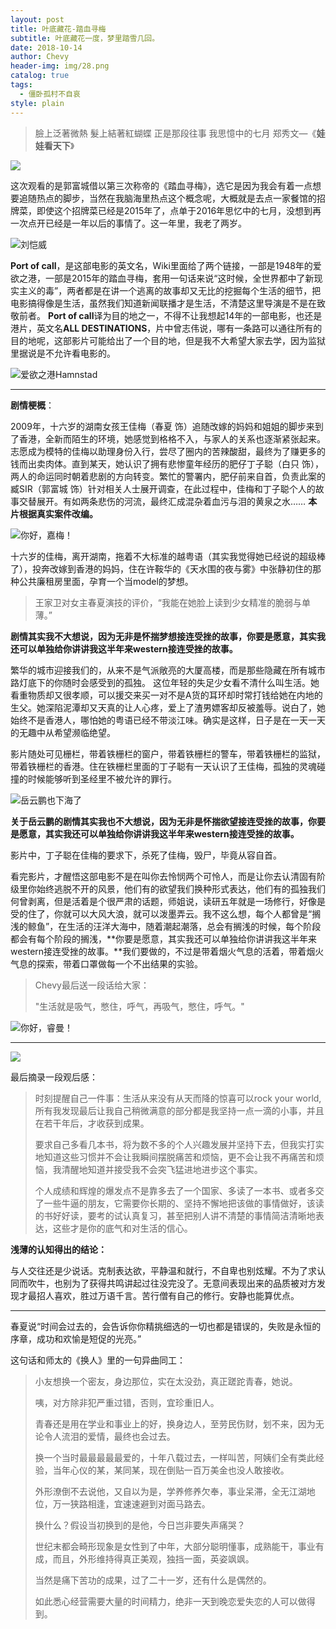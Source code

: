```yaml
---
layout: post
title: 叶底藏花-踏血寻梅
subtitle: 叶底藏花一度，梦里踏雪几回。
date: 2018-10-14
author: Chevy
header-img: img/28.png
catalog: true
tags:
  - 僵卧孤村不自哀
style: plain
---
```


>臉上泛著微熱 髮上結著紅蝴蝶
>正是那段往事 我思憶中的七月
>郑秀文—《**娃娃看天下**》

![](http://upload-images.jianshu.io/upload_images/6049898-010032ba17dc24e1.gif?imageMogr2/auto-orient/strip)

这次观看的是郭富城借以第三次称帝的《踏血寻梅》，选它是因为我会有着一点想要追随热点的脚步，当然在我脑海里热点这个概念呢，大概就是去点一家餐馆的招牌菜，即使这个招牌菜已经是2015年了，点单于2016年思忆中的七月，没想到再一次点开已经是一年以后的事情了。这一年里，我老了两岁。

![刘恺威](http://upload-images.jianshu.io/upload_images/6049898-43901545b2803383.png?imageMogr2/auto-orient/strip%7CimageView2/2/w/300)

**Port of call**，是这部电影的英文名，Wiki里面给了两个链接，一部是1948年的爱欲之港，一部是2015年的踏血寻梅，套用一句话来说“这时候，全世界都中了新现实主义的毒”，两者都是在讲一个逃离的故事却又无比的挖掘每个生活的细节，把电影搞得像是生活，虽然我们知道新闻联播才是生活，不清楚这里导演是不是在致敬前者。
**Port of call**译为目的地之一，不得不让我想起14年的一部电影，也还是港片，英文名**ALL DESTINATIONS**，片中曾志伟说，哪有一条路可以通往所有的目的地呢，这部影片可能给出了一个目的地，但是我不大希望大家去学，因为监狱里据说是不允许看电影的。

![爱欲之港Hamnstad ](http://upload-images.jianshu.io/upload_images/6049898-39947d16db401616.png?imageMogr2/auto-orient/strip%7CimageView2/2/w/1240)


---
**剧情梗概**：

2009年，十六岁的湖南女孩王佳梅（春夏 饰）追随改嫁的妈妈和姐姐的脚步来到了香港，全新而陌生的环境，她感觉到格格不入，与家人的关系也逐渐紧张起来。志愿成为模特的佳梅以助理身份入行，尝尽了圈内的苦辣酸甜，最终为了赚更多的钱而出卖肉体。直到某天，她认识了拥有悲惨童年经历的肥仔丁子聪（白只 饰），两人的命运同时朝着悲剧的方向转变。繁忙的警署内，肥仔前来自首，负责此案的臧SIR（郭富城 饰）针对相关人士展开调查，在此过程中，佳梅和丁子聪个人的故事交替展开。有如两条悲伤的河流，最终汇成混杂着血污与泪的黄泉之水…… 
**本片根据真实案件改编。**

![你好，嘉梅！](http://upload-images.jianshu.io/upload_images/6049898-c330429b7b2f8b3f.jpg?imageMogr2/auto-orient/strip%7CimageView2/2/w/1240)

十六岁的佳梅，离开湖南，拖着不大标准的越粤语（其实我觉得她已经说的超级棒了），投奔改嫁到香港的妈妈，住在许鞍华的《天水围的夜与雾》中张静初住的那种公共廉租房里面，孕育一个当model的梦想。
>王家卫对女主春夏演技的评价，“我能在她脸上读到少女精准的脆弱与单薄。”

**剧情其实我不大想说，因为无非是怀揣梦想接连受挫的故事，你要是愿意，其实我还可以单独给你讲讲我这半年来western接连受挫的故事。**

繁华的城市迎接我们的，从来不是气派敞亮的大厦高楼，而是那些隐藏在所有城市路灯底下的你随时会感受到的孤独。
这位年轻的失足少女看不清什么叫生活。她看重物质却又很孝顺，可以援交来买一对不是A货的耳环却时常打钱给她在内地的生父。她深陷泥潭却又天真的让人心疼，爱上了渣男嫖客却反被羞辱。说白了，她始终不是香港人，哪怕她的粤语已经不带淡江味。确实是这样，日子是在一天一天的无趣中从希望濒临绝望。

影片随处可见栅栏，带着铁栅栏的窗户，带着铁栅栏的警车，带着铁栅栏的监狱，带着铁栅栏的香港。住在铁栅栏里面的丁子聪有一天认识了王佳梅，孤独的灵魂碰撞的时候能够听到圣经里不被允许的罪行。

![岳云鹏也下海了](http://upload-images.jianshu.io/upload_images/6049898-cd56698b50bb9315.png?imageMogr2/auto-orient/strip%7CimageView2/2/w/1240)

**关于岳云鹏的剧情其实我也不大想说，因为无非是怀揣欲望接连受挫的故事，你要是愿意，其实我还可以单独给你讲讲我这半年来western接连受挫的故事。**

影片中，丁子聪在佳梅的要求下，杀死了佳梅，毁尸，毕竟从容自首。

看完影片，才醒悟这部电影不是在叫你去怜悯两个可怜人，而是让你去认清固有阶级里你始终逃脱不开的风景，他们有的欲望我们换种形式表达，他们有的孤独我们何曾剥离，但是活着是个很严肃的话题，师姐说，读研五年就是一场修行，好像是受的住了，你就可以大风大浪，就可以泼墨弄云。我不这么想，每个人都曾是“搁浅的鲸鱼”，在生活的汪洋大海中，随着潮起潮落，总会有搁浅的时候，每个阶段都会有每个阶段的搁浅，**你要是愿意，其实我还可以单独给你讲讲我这半年来western接连受挫的故事。**我们要做的，不过是带着烟火气息的活着，带着烟火气息的探索，带着口罩做每一个不出结果的实验。

>Chevy最后送一段话给大家：
>
>"生活就是吸气，憋住，呼气，再吸气，憋住，呼气。"


![你好，睿曼！](http://upload-images.jianshu.io/upload_images/6049898-1a6b9e088aa7a17c.png?imageMogr2/auto-orient/strip%7CimageView2/2/w/1240)

---

![](http://upload-images.jianshu.io/upload_images/6049898-010032ba17dc24e1.gif?imageMogr2/auto-orient/strip)

最后摘录一段观后感：

> 时刻提醒自己一件事：生活从来没有从天而降的惊喜可以rock your world,所有我发现最后让我自己稍微满意的部分都是我坚持一点一滴的小事，并且在若干年后，才收获到成果。
>
> 要求自己多看几本书，将为数不多的个人兴趣发展并坚持下去，但我实打实地知道这些习惯并不会让我瞬间摆脱痛苦和烦恼，更不会让我不再痛苦和烦恼，我清醒地知道并接受我不会突飞猛进地进步这个事实。
>
> 个人成绩和辉煌的爆发点不是靠多去了一个国家、多读了一本书、或者多交了一些牛逼的朋友，它需要你长期的、坚持不懈地把该做的事情做好，该读的书好好读，要考的试认真复习，甚至把别人讲不清楚的事情简洁清晰地表达，这些才是你的底气和对生活的信心。

**浅薄的认知得出的结论：**

与人交往还是少说话。克制表达欲，平静温和就行，不自卑也别炫耀。不为了求认同而吹牛，也别为了获得共鸣讲起过往没完没了。无意间表现出来的品质被对方发现才最招人喜欢，胜过万语千言。苦行僧有自己的修行。安静也能算优点。

---

春夏说“时间会过去的，会告诉你你精挑细选的一切也都是错误的，失败是永恒的序章，成功和欢愉是短促的光亮。”

 这句话和师太的《换人》里的一句异曲同工：

> 小友想换一个密友，身边那位，实在太没劲，真正蹉跎青春，她说。
>
> 咦，对方除非犯严重过错，否则，宜珍重旧人。
>
> 青春还是用在学业和事业上的好，换身边人，至劳民伤财，划不来，因为无论令人流泪的爱情，最终也会过去。
>
> 换一个当时最最最最最爱的，十年八载过去，一样叫苦，阿姨们全有类此经验，当年心仪的某，某同某，现在倒贴一百万美金也没人敢接收。
>
> 外形潦倒不去说他，又自以为是，学养修养欠奉，事业呆滞，全无江湖地位，万一狭路相逢，宜速速避到对面马路去。
>
> 换什么？假设当初换到的是他，今日岂非要失声痛哭？
>
> 世纪末都会畸形现象是女性到了中年，大部分聪明懂事，成熟能干，事业有成，而且，外形维持得真正美观，独挡一面，英姿飒飒。
>
> 当然是痛下苦功的成果，过了二十一岁，还有什么是偶然的。
>
> 如此悉心经营需要大量的时间精力，绝非一天到晚恋爱失恋的人可以做得到。